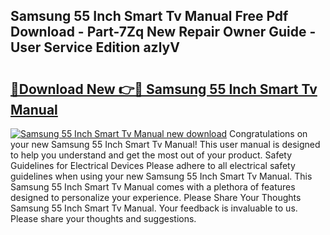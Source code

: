 ## Samsung 55 Inch Smart Tv Manual Free Pdf Download - Part-7Zq New Repair Owner Guide - User Service Edition azlyV

# <h2><a href="http://bc28502.oget.top/?id=Samsung+55+Inch+Smart+Tv+Manual">🔗Download New 👉🔴 Samsung 55 Inch Smart Tv Manual</a></h2>

[![Samsung 55 Inch Smart Tv Manual new download](https://i.imgur.com/5g1atiW.png)](http://bc28502.oget.top/?id=Samsung+55+Inch+Smart+Tv+Manual)
Congratulations on your new Samsung 55 Inch Smart Tv Manual! This user manual is designed to help you understand and get the most out of your product. Safety Guidelines for Electrical Devices Please adhere to all electrical safety guidelines when using your new Samsung 55 Inch Smart Tv Manual. This Samsung 55 Inch Smart Tv Manual comes with a plethora of features designed to personalize your experience. Please Share Your Thoughts Samsung 55 Inch Smart Tv Manual. Your feedback is invaluable to us. Please share your thoughts and suggestions.
